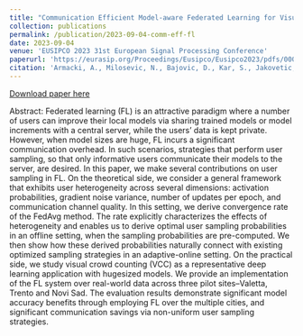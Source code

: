 ```yaml
---
title: "Communication Efficient Model-aware Federated Learning for Visual Crowd Counting and Density Estimation in Smart Cities"
collection: publications
permalink: /publication/2023-09-04-comm-eff-fl
date: 2023-09-04
venue: 'EUSIPCO 2023 31st European Signal Processing Conference'
paperurl: 'https://eurasip.org/Proceedings/Eusipco/Eusipco2023/pdfs/0000875.pdf'
citation: 'Armacki, A., Milosevic, N., Bajovic, D., Kar, S., Jakovetic, D., Bakhtiarnia, A., Esterle, L., Muscat, A., & Festi, T. (2023). Communication Efficient Model-aware Federated Learning for Visual Crowd Counting and Density Estimation in Smart Cities. EUSIPCO 2023 31st European Signal Processing Conference, Helsinki, Finland.'
---
```


[Download paper here](https://github.com/dusanjakovetic/FLVCC/blob/main/FLforVCCv2.pdf)

Abstract: Federated learning (FL) is an attractive paradigm where a number of users can improve their local models via sharing trained models or model increments with a central server, while the users’ data is kept private. However, when model sizes are huge, FL incurs a significant communication overhead. In such scenarios, strategies that perform user sampling, so that only informative users communicate their models to the server, are desired. In this paper, we make several contributions on user sampling in FL. On the theoretical side, we consider a general framework that exhibits user heterogeneity across several dimensions: activation probabilities, gradient noise variance, number of updates per epoch, and communication channel quality. In this setting, we derive convergence rate of the FedAvg method. The rate explicitly characterizes the effects of heterogeneity and enables us to derive optimal user sampling probabilities in an offline setting, when the sampling probabilities are pre-computed. We then show how these derived probabilities naturally connect with existing optimized sampling strategies in an adaptive-online setting. On the practical side, we study visual crowd counting (VCC) as a representative deep learning application with hugesized models. We provide an implementation of the FL system over real-world data across three pilot sites–Valetta, Trento and Novi Sad. The evaluation results demonstrate significant model accuracy benefits through employing FL over the multiple cities, and significant communication savings via non-uniform user sampling strategies.